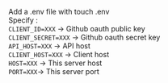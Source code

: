 
Add a .env file with touch .env  
Specify :  
`CLIENT_ID=XXX` -> Github oauth public key  
`CLIENT_SECRET=XXX` -> Github oauth secret key  
`API_HOST=XXX` -> API host  
`CLIENT_HOST=XXX` -> Client host  
`HOST=XXX` -> This server host  
`PORT=XXX`-> This server port  
